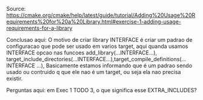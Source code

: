Source:
https://cmake.org/cmake/help/latest/guide/tutorial/Adding%20Usage%20Requirements%20for%20a%20Library.html#exercise-1-adding-usage-requirements-for-a-library

Conclusao aqui: O motivo de criar library INTERFACE é criar um padrao de configuracao que pode ser usado em varios target, aqui quanda usamos INTERFACE opcao nas funcoes add_library(...INTERFACE...), target_include_directories(...INTERFACE...),target_compile_definitions(... INTERFACE ...), Basicamente estamos informando que é um padrao sendo usado ou contruido q que ele nao é um target, ou seja ela nao precisa existir.

Perguntas aqui:
em Exec 1 TODO 3, o que significa esse EXTRA_INCLUDES?
